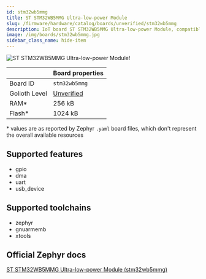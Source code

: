 ```yaml
---
id: stm32wb5mmg
title: ST STM32WB5MMG Ultra-low-power Module
slug: /firmware/hardware/catalog/boards/unverified/stm32wb5mmg
description: IoT board ST STM32WB5MMG Ultra-low-power Module, compatible with Golioth at unverified level.
image: /img/boards/stm32wb5mmg.jpg
sidebar_class_name: hide-item
---
```


[//]: # (This is an auto-generated file, do not edit! Changes to it will be lost upon re-generation)

![ST STM32WB5MMG Ultra-low-power Module!](/img/boards/stm32wb5mmg.jpg "ST STM32WB5MMG Ultra-low-power Module")

|                | Board properties     |
| -------------  | -------------------- |
| Board ID       | `stm32wb5mmg` |
| Golioth Level  | [Unverified](/firmware/hardware#unverified-boards) |
| RAM*           | 256 kB |
| Flash*         | 1024 kB |

\* values are as reported by Zephyr `.yaml` board files, which don't represent the overall available resources



## Supported features

* gpio
* dma
* uart
* usb_device

## Supported toolchains

* zephyr
* gnuarmemb
* xtools

## Official Zephyr docs

[ST STM32WB5MMG Ultra-low-power Module (stm32wb5mmg)](https://docs.zephyrproject.org/latest/boards/st/stm32wb5mmg/doc/index.html)
